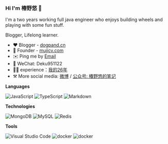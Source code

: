 ### Hi I'm 椿野悠 👋



I'm a two years working full java engineer who enjoys building wheels and playing with some fun stuff.

Blogger, Lifelong learner. 

- ❤ Blogger - [dogpand.cn](https://dogpanda.cn)
- 📝 Founder - [mujicv.com](https://www.mujicv.com)
- ✉️ Ping me by [Email](mailto:lfh757362813@gmail.com)
- 💬 WeChat: Deku951122
- 👨‍💻 experience：<a href="" target="_blank">我的26年</a>
- ⚒ More social media: [微博](https://weibo.com/u/5405291538) / [公众号: 椿野悠的笔记](http://mp.weixin.qq.com/mp/getmasssendmsg?__biz=MzkyOTIxMDAzNw==#wechat_webview_type=1&wechat_redirect)

**Languages**

![JavaScript](https://img.shields.io/badge/JavaScript-%23323330.svg?logo=javascript&logoColor=%23F7DF1E&style=flat-square)
![TypeScript](https://img.shields.io/badge/Typescript-%23007acc.svg?logo=typescript&logoColor=white&style=flat-square)
![Markdown](https://img.shields.io/badge/-Markdown-000?&logo=Markdown)

**Technologies**

<img src="https://img.shields.io/badge/Mongodb-%234ea94b.svg?logo=Mongodb&logoColor=white&style=flat-square" alt="MongoDB" /> <img src="https://img.shields.io/badge/Mysql-%234479a1.svg?logo=MySQL&logoColor=white&style=flat-square" alt="MySQL" /> <img src="https://img.shields.io/badge/Redis-%23a51f17.svg?logo=redis&logoColor=white&style=flat-square" alt="Redis" />

**Tools**

 <img src="https://img.shields.io/badge/Visual%20studio%20code-%230078d7.svg?logo=visual-studio-code&logoColor=white&style=flat-square" alt="Visual Studio Code" /> <img src="https://img.shields.io/badge/Docker-%23000000.svg?logo=Docker&logoColor=blue&style=flat-square" alt="docker" /> <img src="https://img.shields.io/badge/Github-%23000000.svg?logo=github&logoColor=white&style=flat-square" alt="docker" /> 
